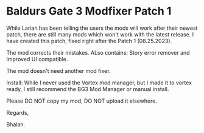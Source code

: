 # Baldurs Gate 3 Modfixer Patch 1

While Larian has been telling the users the mods will work after their newest patch, there are still many mods which won't work with the latest release. I have created this patch, fixed right after the Patch 1 (08.25.2023).

The mod corrects their mistakes.  ALso contains: Story error remover and Improved UI compatible.

The mod doesn't need another mod fixer.

Install:
While I never used the Vortex mod manager, but I made it to vortex ready, I still recommend the BG3 Mod Manager or manual install.

Please DO NOT copy my mod, DO NOT upload it elsewhere.

Regards,

Bhalan.


